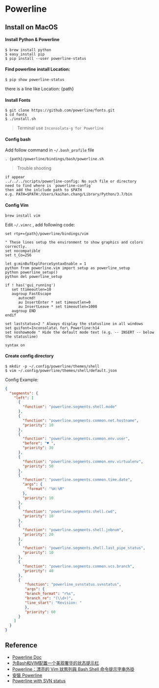 # Powerline

## Install on MacOS

#### Install Python & Powerline

```
$ brew install python
$ easy_install pip
$ pip install --user powerline-status
```

#### Find powerline install Location: 
   
```
$ pip show powerline-status
```
there is a line like Location: {path}

#### Install Fonts

```
$ git clone https://github.com/powerline/fonts.git
$ cd fonts
$ ./install.sh
```

> Terminal use `Inconsolata-g for Powerline`

#### Config bash
Add follow command in `~/.bash_profile` file

```
. {path}/powerline/bindings/bash/powerline.sh
```
> Trouble shooting
 ```  
 if appear 
 ../../../scripts/powerline-config: No such file or directory
 need to find where is `powerline-config`
 then add the inlclude path to $PATH
 e.g. PATH=$PATH:/Users/kaihan.chang/Library/Python/3.7/bin
 ```

#### Config Vim

```
brew install vim
```

Edit `~/.vimrc` , add following code:

```vim
set rtp+={path}/powerline/bindings/vim

" These lines setup the environment to show graphics and colors correctly.
set nocompatible
set t_Co=256

let g:minBufExplForceSyntaxEnable = 1
python from powerline.vim import setup as powerline_setup
python powerline_setup()
python del powerline_setup

if ! has('gui_running')
   set ttimeoutlen=10
   augroup FastEscape
      autocmd!
      au InsertEnter * set timeoutlen=0
      au InsertLeave * set timeoutlen=1000
   augroup END
endif

set laststatus=2 " Always display the statusline in all windows
set guifont=Inconsolata\ for\ Powerline:h14
set noshowmode " Hide the default mode text (e.g. -- INSERT -- below the statusline)

syntax on
```

#### Create config directory

```
$ mkdir -p ~/.config/powerline/themes/shell
$ vim ~/.config/powerline/themes/shell/default.json
```

Config Example:

```json
{
  "segments": {
    "left": [
      {
        "function": "powerline.segments.shell.mode"
      },
      {
        "function": "powerline.segments.common.net.hostname",
        "priority": 10
      },
      {
        "function": "powerline.segments.common.env.user",
        "before": "♥ ",
        "priority": 30
      },
      {
        "function": "powerline.segments.common.env.virtualenv",
        "priority": 50
      },
      {
        "function": "powerline.segments.common.time.date",
        "args": {
          "format": "%H:%M"
        },
        "priority": 10
      },
      {
        "function": "powerline.segments.shell.cwd",
        "priority": 10
      },
      {
        "function": "powerline.segments.shell.jobnum",
        "priority": 20
      },
      {
        "function": "powerline.segments.shell.last_pipe_status",
        "priority": 10
      },
      {
        "function": "powerline.segments.common.vcs.branch",
        "priority": 40
      },
      {
         "function": "powerline_svnstatus.svnstatus",
         "args": {
         "branch_format": "r%s",
         "branch_re": "(\\d+)",
         "line_start": "Revision: "
         },
         "priority": 60
      }
    ]
  }
}
```

## Reference

* [Powerline Doc](https://powerline.readthedocs.io/en/latest/installation/osx.html)
* [为Bash和VIM配置一个美观奢华的状态提示栏](http://cenalulu.github.io/linux/mac-powerline/)
* [Powerline：漂亮的 Vim 狀態列與 Bash Shell 命令提示字串外掛](https://blog.gtwang.org/linux/powerline-adds-powerful-statuslines-and-prompts-to-vim-and-bash/)
* [安裝 Powerline](http://bearsu.logdown.com/posts/305312-install-the-powerline)
* [Powerline with SVN status](https://github.com/justinludwig/powerline-svnstatus)
